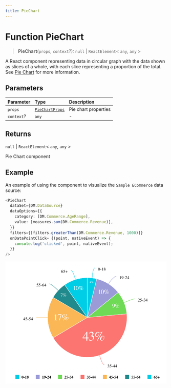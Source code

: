 ```yaml
---
title: PieChart
---
```


# Function PieChart

> **PieChart**(`props`, `context`?): `null` \| `ReactElement`\< `any`, `any` \>

A React component representing data in circular graph with the data shown as slices of a whole,
with each slice representing a proportion of the total.
See [Pie Chart](https://docs.sisense.com/main/SisenseLinux/pie-chart.htm) for more information.

## Parameters

| Parameter | Type | Description |
| :------ | :------ | :------ |
| `props` | [`PieChartProps`](../interfaces/interface.PieChartProps.md) | Pie chart properties |
| `context`? | `any` | - |

## Returns

`null` \| `ReactElement`\< `any`, `any` \>

Pie Chart component

## Example

An example of using the component to visualize the `Sample ECommerce` data source:
```ts
<PieChart
  dataSet={DM.DataSource}
  dataOptions={{
    category: [DM.Commerce.AgeRange],
    value: [measures.sum(DM.Commerce.Revenue)],
  }}
  filters={[filters.greaterThan(DM.Commerce.Revenue, 1000)]}
  onDataPointClick= {(point, nativeEvent) => {
    console.log('clicked', point, nativeEvent);
  }}
/>
```

<img src="../../../img/pie-chart-example-1.png" width="600px" />
